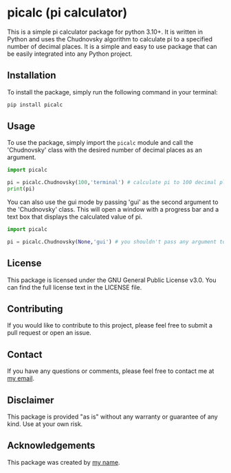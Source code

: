 # picalc (pi calculator)
This is a simple pi calculator package for python 3.10+.
It is written in Python and uses the Chudnovsky algorithm to calculate pi to a specified number of decimal places.
It is a simple and easy to use package that can be easily integrated into any Python project.
## Installation
To install the package, simply run the following command in your terminal:
```bash
pip install picalc
```
## Usage
To use the package, simply import the `picalc` module and call the 'Chudnovsky' class with the desired number of decimal places as an argument.
```python
import picalc

pi = picalc.Chudnovsky(100,'terminal') # calculate pi to 100 decimal places and print the result
print(pi)
```
You can also use the gui mode by passing 'gui' as the second argument to the 'Chudnovsky' class. This will open a window with a progress bar and a text box that displays the calculated value of pi.
```python
import picalc

pi = picalc.Chudnovsky(None,'gui') # you shouldn't pass any argument to the first parameter,because the gui mode will show a text box to enter the number of decimal places
```
## License
This package is licensed under the GNU General Public License v3.0.
You can find the full license text in the LICENSE file.
## Contributing
If you would like to contribute to this project, please feel free to submit a pull request or open an issue.
## Contact
If you have any questions or comments, please feel free to contact me at [my email](mailto:17818883308@139.com).
## Disclaimer
This package is provided "as is" without any warranty or guarantee of any kind. Use at your own risk.
## Acknowledgements
This package was created by [my name](https://github.com/your-username).
